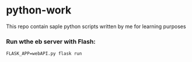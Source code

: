 # python-work
This repo contain saple python scripts written by me for learning purposes

### Run wthe eb server with Flash:  

```
FLASK_APP=webAPI.py flask run
```
